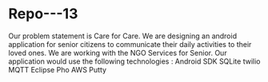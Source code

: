# Repo---13

Our problem statement is Care for Care. We are designing an android application for senior citizens to communicate their daily activities to their loved ones. We are working with the NGO Services for Senior. Our application would use the following technologies :
Android SDK
SQLite
twilio
MQTT
Eclipse Pho
AWS
Putty

